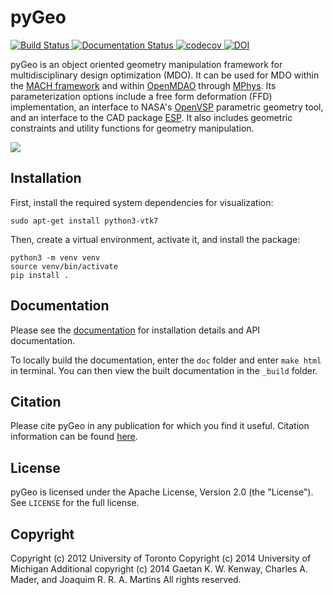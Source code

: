 # pyGeo
[
![Build Status](https://dev.azure.com/mdolab/Public/_apis/build/status/mdolab.pygeo?branchName=main)
](https://dev.azure.com/mdolab/Public/_build/latest?definitionId=17&branchName=main)
[
![Documentation Status](https://readthedocs.com/projects/mdolab-pygeo/badge/?version=latest)
](https://mdolab-pygeo.readthedocs-hosted.com/en/latest/?badge=latest)
[
![codecov](https://codecov.io/gh/mdolab/pygeo/branch/main/graph/badge.svg?token=N2L58WGCDI)
](https://codecov.io/gh/mdolab/pygeo)
[
![DOI](https://joss.theoj.org/papers/10.21105/joss.05319/status.svg)
](https://doi.org/10.21105/joss.05319)

pyGeo is an object oriented geometry manipulation framework for multidisciplinary design optimization (MDO).
It can be used for MDO within the [MACH framework](https://github.com/mdolab/MACH-Aero) and within [OpenMDAO](https://github.com/OpenMDAO/OpenMDAO) through [MPhys](https://github.com/OpenMDAO/mphys).
Its parameterization options include a free form deformation (FFD) implementation, an interface to NASA's [OpenVSP](https://openvsp.org/) parametric geometry tool, and an interface to the CAD package [ESP](https://acdl.mit.edu/ESP/).
It also includes geometric constraints and utility functions for geometry manipulation.


![](doc/images/DPW4_FFD-27745.gif)


## Installation
First, install the required system dependencies for visualization:
```
sudo apt-get install python3-vtk7
```
Then, create a virtual environment, activate it, and install the package:
```
python3 -m venv venv
source venv/bin/activate
pip install .
```

## Documentation
Please see the [documentation](https://mdolab-pygeo.readthedocs-hosted.com/en/latest/) for installation details and API documentation.

To locally build the documentation, enter the `doc` folder and enter `make html` in terminal.
You can then view the built documentation in the `_build` folder.


## Citation
Please cite pyGeo in any publication for which you find it useful.
Citation information can be found [here](https://mdolab-pygeo.readthedocs-hosted.com/en/latest/citation.html).


## License
pyGeo is licensed under the Apache License, Version 2.0 (the "License"). See `LICENSE` for the full license.

## Copyright
Copyright (c) 2012 University of Toronto
Copyright (c) 2014 University of Michigan
Additional copyright (c) 2014 Gaetan K. W. Kenway, Charles A. Mader, and Joaquim R. R. A. Martins
All rights reserved.